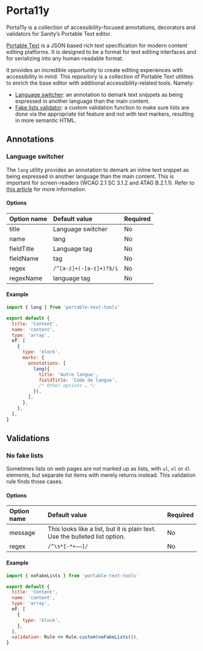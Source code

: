 # Porta11y

Porta11y is a collection of accessibility-focused annotations, decorators and validators for Sanity’s Portable Text editor.

[Portable Text](https://www.sanity.io/guides/introduction-to-portable-text) is a JSON based rich text specification for modern content editing platforms. It is designed to be a format for text editing interfaces and for serializing into any human-readable format.

It provides an incredible opportunity to create editing experiences with accessibility in mind. This repository is a collection of Portable Text utilities to enrich the base editor with additional accessibility-related tools. Namely:

- [Language switcher](#language-switcher): an annotation to demark text snippets as being expressed in another language than the main content.
- [Fake lists validator](#no-fake-lists): a custom validation function to make sure lists are done via the appropriate list feature and not with text markers, resulting in more semantic HTML.

## Annotations

### Language switcher

The `lang` utility provides an annotation to demark an inline text snippet as being expressed in another language than the main content. This is important for screen-readers (WCAG 2.1 SC 3.1.2 and ATAG B.2.1.1). Refer to [this article](https://kittygiraudel.com/2022/07/25/international-content-with-sanity-portable-text/) for more information.

#### Options

| Option name | Default value           | Required |
| :---------- | :---------------------- | :------- |
| title       | Language switcher       | No       |
| name        | lang                    | No       |
| fieldTitle  | Language tag            | No       |
| fieldName   | tag                     | No       |
| regex       | `/^[a-z]+(-[a-z]+)?$/i` | No       |
| regexName   | language tag            | No       |

#### Example

```js
import { lang } from 'portable-text-tools'

export default {
  title: 'Content',
  name: 'content',
  type: 'array',
  of: [
    {
      type: 'block',
      marks: {
        annotations: [
          lang({
            title: 'Autre langue',
            fieldTitle: 'Code de langue',
            /* Other options … */
          }),
        ],
      },
    },
  ],
}
```

## Validations

### No fake lists

Sometimes lists on web pages are not marked up as lists, with `ul`, `ol` or `dl` elements, but separate list items with merely returns instead. This validation rule finds those cases.

#### Options

| Option name | Default value | Required |
| :-- | :-- | :-- |
| message | This looks like a list, but it is plain text. Use the bulleted list option. | No |
| regex | `/^\s*[-*+–—]/` | No |

#### Example

```js
import { noFakeLists } from 'portable-text-tools'

export default {
  title: 'Content',
  name: 'content',
  type: 'array',
  of: [
    {
      type: 'block',
    },
  ],
  validation: Rule => Rule.custom(noFakeLists()),
}
```
